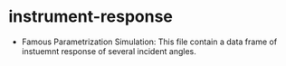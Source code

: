 # instrument-response

* Famous Parametrization Simulation:
This file contain a data frame of instuemnt response of several incident angles.
